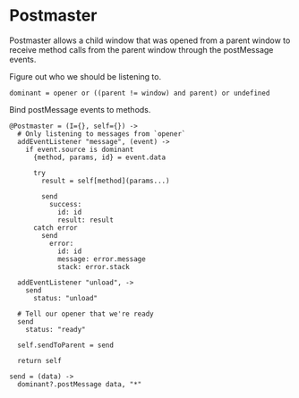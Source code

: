Postmaster
==========

Postmaster allows a child window that was opened from a parent window to
receive method calls from the parent window through the postMessage events.

Figure out who we should be listening to.

    dominant = opener or ((parent != window) and parent) or undefined

Bind postMessage events to methods.

    @Postmaster = (I={}, self={}) ->
      # Only listening to messages from `opener`
      addEventListener "message", (event) ->
        if event.source is dominant
          {method, params, id} = event.data

          try
            result = self[method](params...)

            send
              success:
                id: id
                result: result
          catch error
            send
              error:
                id: id
                message: error.message
                stack: error.stack

      addEventListener "unload", ->
        send
          status: "unload"

      # Tell our opener that we're ready
      send
        status: "ready"

      self.sendToParent = send

      return self

    send = (data) ->
      dominant?.postMessage data, "*"
